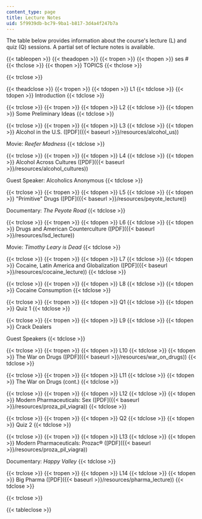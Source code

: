 ```yaml
---
content_type: page
title: Lecture Notes
uid: 5f9939db-bc79-9ba1-b817-3d4a4f247b7a
---
```


The table below provides information about the course's lecture (L) and quiz (Q) sessions. A partial set of lecture notes is available.

{{< tableopen >}}
{{< theadopen >}}
{{< tropen >}}
{{< thopen >}}
ses #
{{< thclose >}}
{{< thopen >}}
TOPICS
{{< thclose >}}

{{< trclose >}}

{{< theadclose >}}
{{< tropen >}}
{{< tdopen >}}
L1
{{< tdclose >}}
{{< tdopen >}}
Introduction
{{< tdclose >}}

{{< trclose >}}
{{< tropen >}}
{{< tdopen >}}
L2
{{< tdclose >}}
{{< tdopen >}}
Some Preliminary Ideas
{{< tdclose >}}

{{< trclose >}}
{{< tropen >}}
{{< tdopen >}}
L3
{{< tdclose >}}
{{< tdopen >}}
Alcohol in the U.S. ([PDF]({{< baseurl >}}/resources/alcohol_us))  
  
Movie: _Reefer Madness_
{{< tdclose >}}

{{< trclose >}}
{{< tropen >}}
{{< tdopen >}}
L4
{{< tdclose >}}
{{< tdopen >}}
Alcohol Across Cultures ([PDF]({{< baseurl >}}/resources/alcohol_cultures))  
  
Guest Speaker: Alcoholics Anonymous
{{< tdclose >}}

{{< trclose >}}
{{< tropen >}}
{{< tdopen >}}
L5
{{< tdclose >}}
{{< tdopen >}}
"Primitive" Drugs ([PDF]({{< baseurl >}}/resources/peyote_lecture))  
  
Documentary: _The Peyote Road_
{{< tdclose >}}

{{< trclose >}}
{{< tropen >}}
{{< tdopen >}}
L6
{{< tdclose >}}
{{< tdopen >}}
Drugs and American Counterculture ([PDF]({{< baseurl >}}/resources/lsd_lecture))  
  
Movie: _Timothy Leary is Dead_
{{< tdclose >}}

{{< trclose >}}
{{< tropen >}}
{{< tdopen >}}
L7
{{< tdclose >}}
{{< tdopen >}}
Cocaine, Latin America and Globalization ([PDF]({{< baseurl >}}/resources/cocaine_lecture))
{{< tdclose >}}

{{< trclose >}}
{{< tropen >}}
{{< tdopen >}}
L8
{{< tdclose >}}
{{< tdopen >}}
Cocaine Consumption
{{< tdclose >}}

{{< trclose >}}
{{< tropen >}}
{{< tdopen >}}
Q1
{{< tdclose >}}
{{< tdopen >}}
Quiz 1
{{< tdclose >}}

{{< trclose >}}
{{< tropen >}}
{{< tdopen >}}
L9
{{< tdclose >}}
{{< tdopen >}}
Crack Dealers  
  
Guest Speakers
{{< tdclose >}}

{{< trclose >}}
{{< tropen >}}
{{< tdopen >}}
L10
{{< tdclose >}}
{{< tdopen >}}
The War on Drugs ([PDF]({{< baseurl >}}/resources/war_on_drugs))
{{< tdclose >}}

{{< trclose >}}
{{< tropen >}}
{{< tdopen >}}
L11
{{< tdclose >}}
{{< tdopen >}}
The War on Drugs (cont.)
{{< tdclose >}}

{{< trclose >}}
{{< tropen >}}
{{< tdopen >}}
L12
{{< tdclose >}}
{{< tdopen >}}
Modern Pharmaceuticals: Sex ([PDF]({{< baseurl >}}/resources/proza_pil_viagra))
{{< tdclose >}}

{{< trclose >}}
{{< tropen >}}
{{< tdopen >}}
Q2
{{< tdclose >}}
{{< tdopen >}}
Quiz 2
{{< tdclose >}}

{{< trclose >}}
{{< tropen >}}
{{< tdopen >}}
L13
{{< tdclose >}}
{{< tdopen >}}
Modern Pharmaceuticals: Prozac® ([PDF]({{< baseurl >}}/resources/proza_pil_viagra))  
  
Documentary: _Happy Valley_
{{< tdclose >}}

{{< trclose >}}
{{< tropen >}}
{{< tdopen >}}
L14
{{< tdclose >}}
{{< tdopen >}}
Big Pharma ([PDF]({{< baseurl >}}/resources/pharma_lecture))
{{< tdclose >}}

{{< trclose >}}

{{< tableclose >}}